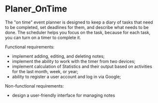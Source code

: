 # Planer_OnTime

The "on time" event planner is designed to keep a diary of tasks that need to be completed, set deadlines for them, and describe what needs to be done. The scheduler helps you focus on the task, because for each task, you can turn on a timer to complete it.

Functional requirements:
- implement adding, editing, and deleting notes;
- implement the ability to work with the timer from two devices;
- implement calculation of Statistics and their output based on activities for the last month, week, or year;
- ability to register a user account and log in via Google;

Non-functional requirements:
- design a user-friendly interface for managing notes
